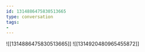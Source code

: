 ```yaml
---
id: 1314886475830513665
type: conversation
tags:
- 
---
```

![[1314886475830513665]]
![[1314920480965455872]]

